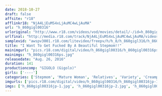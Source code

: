 ```yaml
---
date: 2018-10-27
draft: false
affsite: "r18"
afflinkr18: "NjA4LjEuMS4xLjAuMC4wLjAuMA"
url: "h_860gigl00316"
urloriginal: "http://www.r18.com/videos/vod/movies/detail/-/id=h_860gigl00316"
urlfinal: "http://media.r18.com/track/NjA4LjEuMS4xLjAuMC4wLjAuMA/videos/vod/movies/detail/-/id=h_860gigl00316"
samplevid: "awspv3001.r18.com/litevideo/freepv/h/h_8/h_860gigl316/h_860gigl316_dmb_w.mp4"
title: "I Want To Get Fucked By A Beautiful Stepmom!!"
mainimgurl: "pics.r18.com/digital/video/h_860gigl00316/h_860gigl00316ps.jpg"
mainimgs: "h_860gigl00316ps.jpg"
releasedate: "Aug. 26, 2016"
duration: 141
productioncomp: "GIGOLO (Gigolo)"
girls: ['----']
categories: ['Stepmom', 'Mature Woman', 'Relatives', 'Variety', 'Creampie', 'Hi-Def']
imgurls: ['pics.r18.com/digital/video/h_860gigl00316/h_860gigl00316jp-1.jpg', 'pics.r18.com/digital/video/h_860gigl00316/h_860gigl00316jp-2.jpg', 'pics.r18.com/digital/video/h_860gigl00316/h_860gigl00316jp-3.jpg', 'pics.r18.com/digital/video/h_860gigl00316/h_860gigl00316jp-4.jpg', 'pics.r18.com/digital/video/h_860gigl00316/h_860gigl00316jp-5.jpg', 'pics.r18.com/digital/video/h_860gigl00316/h_860gigl00316jp-6.jpg', 'pics.r18.com/digital/video/h_860gigl00316/h_860gigl00316jp-7.jpg', 'pics.r18.com/digital/video/h_860gigl00316/h_860gigl00316jp-8.jpg', 'pics.r18.com/digital/video/h_860gigl00316/h_860gigl00316jp-9.jpg', 'pics.r18.com/digital/video/h_860gigl00316/h_860gigl00316jp-10.jpg', 'pics.r18.com/digital/video/h_860gigl00316/h_860gigl00316jp-11.jpg', 'pics.r18.com/digital/video/h_860gigl00316/h_860gigl00316jp-12.jpg', 'pics.r18.com/digital/video/h_860gigl00316/h_860gigl00316jp-13.jpg', 'pics.r18.com/digital/video/h_860gigl00316/h_860gigl00316jp-14.jpg', 'pics.r18.com/digital/video/h_860gigl00316/h_860gigl00316jp-15.jpg', 'pics.r18.com/digital/video/h_860gigl00316/h_860gigl00316jp-16.jpg', 'pics.r18.com/digital/video/h_860gigl00316/h_860gigl00316jp-17.jpg', 'pics.r18.com/digital/video/h_860gigl00316/h_860gigl00316jp-18.jpg', 'pics.r18.com/digital/video/h_860gigl00316/h_860gigl00316jp-19.jpg', 'pics.r18.com/digital/video/h_860gigl00316/h_860gigl00316jp-20.jpg']
imgs: ['h_860gigl00316jp-1.jpg', 'h_860gigl00316jp-2.jpg', 'h_860gigl00316jp-3.jpg', 'h_860gigl00316jp-4.jpg', 'h_860gigl00316jp-5.jpg', 'h_860gigl00316jp-6.jpg', 'h_860gigl00316jp-7.jpg', 'h_860gigl00316jp-8.jpg', 'h_860gigl00316jp-9.jpg', 'h_860gigl00316jp-10.jpg', 'h_860gigl00316jp-11.jpg', 'h_860gigl00316jp-12.jpg', 'h_860gigl00316jp-13.jpg', 'h_860gigl00316jp-14.jpg', 'h_860gigl00316jp-15.jpg', 'h_860gigl00316jp-16.jpg', 'h_860gigl00316jp-17.jpg', 'h_860gigl00316jp-18.jpg', 'h_860gigl00316jp-19.jpg', 'h_860gigl00316jp-20.jpg']
---
```

